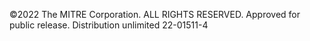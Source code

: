 ©2022 The MITRE Corporation. ALL RIGHTS RESERVED. Approved for public release. Distribution unlimited 22-01511-4